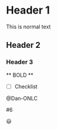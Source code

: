 # Header 1
This is normal text

## Header 2

### Header 3

** BOLD **

- [ ] Checklist

@Dan-ONLC

#6

:smiley:
